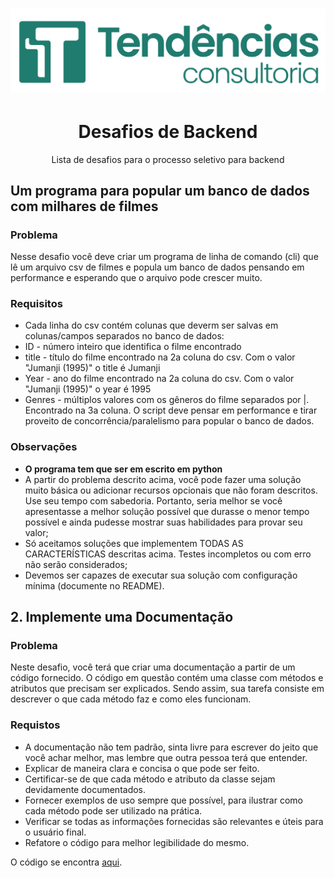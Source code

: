 <h1 align="center">
  <img alt="Logo" src="./doc/img/logo.png" alt="Logo Tendencias">
</h1>

<h1 align="center">Desafios de Backend</h1>
<p align = "center">Lista de desafios para o processo seletivo para backend</p>

## Um programa para popular um banco de dados com milhares de filmes
### Problema
Nesse desafio você deve criar um programa de linha de comando (cli) que lê um arquivo csv de filmes e popula um banco de dados pensando em performance e esperando que o arquivo pode crescer muito.
### Requisitos

* Cada linha do csv contém colunas que deverm ser salvas em colunas/campos separados no banco de dados:
* ID - número inteiro que identifica o filme encontrado
* title - título do filme encontrado na 2a coluna do csv. Com o valor "Jumanji (1995)" o title é Jumanji
* Year - ano do filme encontrado na 2a coluna do csv. Com o valor "Jumanji (1995)" o year é 1995
* Genres - múltiplos valores com os gêneros do filme separados por |. Encontrado na 3a coluna. O script deve pensar em performance e tirar proveito de concorrência/paralelismo para popular o banco de dados.

### Observações
* **O programa tem que ser em escrito em python**
* A partir do problema descrito acima, você pode fazer uma solução muito básica ou adicionar recursos opcionais que não foram descritos. Use seu tempo com sabedoria. Portanto, seria melhor se você apresentasse a melhor solução possível que durasse o menor tempo possível e ainda pudesse mostrar suas habilidades para provar seu valor;
* Só aceitamos soluções que implementem TODAS AS CARACTERÍSTICAS descritas acima. Testes incompletos ou com erro não serão considerados;
* Devemos ser capazes de executar sua solução com configuração mínima (documente no README).

## 2. Implemente uma Documentação
### Problema
Neste desafio, você terá que criar uma documentação a partir de um código fornecido. O código em questão contém uma classe com métodos e atributos que precisam ser explicados. Sendo assim, sua tarefa consiste em descrever o que cada método faz e como eles funcionam.

### Requistos

* A documentação não tem padrão, sinta livre para escrever do jeito que você achar melhor, mas lembre que outra pessoa terá que entender.
* Explicar de maneira clara e concisa o que pode ser feito.
* Certificar-se de que cada método e atributo da classe sejam devidamente documentados.
* Fornecer exemplos de uso sempre que possível, para ilustrar como cada método pode ser utilizado na prática.
* Verificar se todas as informações fornecidas são relevantes e úteis para o usuário final.
* Refatore o código para melhor legibilidade do mesmo.

O código se encontra [aqui]().